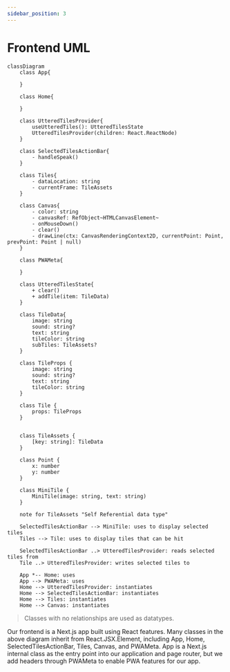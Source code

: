 ```yaml
---
sidebar_position: 3
---
```


# Frontend UML

```mermaid
classDiagram
    class App{

    }

    class Home{

    }

    class UtteredTilesProvider{
        useUtteredTiles(): UtteredTilesState
        UtteredTilesProvider(children: React.ReactNode)
    }

    class SelectedTilesActionBar{
        - handleSpeak()
    }

    class Tiles{
        - dataLocation: string
        - currentFrame: TileAssets
    }

    class Canvas{
        - color: string
        - canvasRef: RefObject~HTMLCanvasElement~
        - onMouseDown()
        - clear()
        - drawLine(ctx: CanvasRenderingContext2D, currentPoint: Point, prevPoint: Point | null)
    }

    class PWAMeta{

    }

    class UtteredTilesState{
        + clear()
        + addTile(item: TileData)
    }

    class TileData{
        image: string
        sound: string?
        text: string
        tileColor: string
        subTiles: TileAssets?
    }

    class TileProps {
        image: string
        sound: string?
        text: string
        tileColor: string
    }

    class Tile {
        props: TileProps
    }


    class TileAssets {
        [key: string]: TileData
    }

    class Point {
        x: number
        y: number
    }

    class MiniTile {
        MiniTile(image: string, text: string)
    }

    note for TileAssets "Self Referential data type"

    SelectedTilesActionBar --> MiniTile: uses to display selected tiles
    Tiles --> Tile: uses to display tiles that can be hit

    SelectedTilesActionBar ..> UtteredTilesProvider: reads selected tiles from
    Tile ..> UtteredTilesProvider: writes selected tiles to

    App *-- Home: uses
    App --> PWAMeta: uses
    Home --> UtteredTilesProvider: instantiates
    Home --> SelectedTilesActionBar: instantiates
    Home --> Tiles: instantiates
    Home --> Canvas: instantiates
```

> Classes with no relationships are used as datatypes.

Our frontend is a Next.js app built using React features. Many classes in the above diagram inherit from React.JSX.Element, including App, Home, SelectedTilesActionBar, Tiles, Canvas, and PWAMeta. App is a Next.js internal class as the entry point into our application and page router, but we add headers through PWAMeta to enable PWA features for our app.


